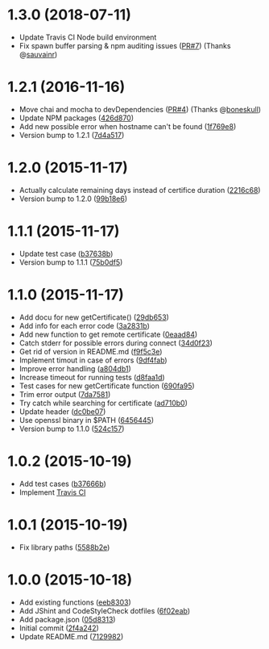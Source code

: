 <a name="1.3.0"></a>
# 1.3.0 (2018-07-11)

- Update Travis CI Node build environment
- Fix spawn buffer parsing & npm auditing issues ([PR#7](https://github.com/frdmn/openssl-cert-tools/pull/7)) (Thanks @[sauvainr](https://github.com/sauvainr))

<a name="1.2.1"></a>
# 1.2.1 (2016-11-16)

* Move chai and mocha to devDependencies ([PR#4](https://github.com/frdmn/openssl-cert-tools/pull/4)) (Thanks @[boneskull](https://github.com/boneskull))
* Update NPM packages ([426d870](https://github.com/frdmn/openssl-cert-tools/commit/426d870))
* Add new possible error when hostname can't be found ([1f769e8](https://github.com/frdmn/openssl-cert-tools/commit/1f769e8))
* Version bump to 1.2.1 ([7d4a517](https://github.com/frdmn/openssl-cert-tools/commit/7d4a517))

<a name="1.2.0"></a>
# 1.2.0 (2015-11-17)

* Actually calculate remaining days instead of certifice duration ([2216c68](https://github.com/frdmn/openssl-cert-tools/commit/2216c68))
* Version bump to 1.2.0 ([99b18e6](https://github.com/frdmn/openssl-cert-tools/commit/99b18e6))

<a name="1.1.1"></a>
# 1.1.1 (2015-11-17)

* Update test case ([b37638b](https://github.com/frdmn/openssl-cert-tools/commit/b37638b))
* Version bump to 1.1.1 ([75b0df5](https://github.com/frdmn/openssl-cert-tools/commit/75b0df5))

<a name="1.1.0"></a>
# 1.1.0 (2015-11-17)

* Add docu for new getCertificate() ([29db653](https://github.com/frdmn/openssl-cert-tools/commit/29db653))
* Add info for each error code ([3a2831b](https://github.com/frdmn/openssl-cert-tools/commit/3a2831b))
* Add new function to get remote certificate ([0eaad84](https://github.com/frdmn/openssl-cert-tools/commit/0eaad84))
* Catch stderr for possible errors during connect ([34d0f23](https://github.com/frdmn/openssl-cert-tools/commit/34d0f23))
* Get rid of version in README.md ([f9f5c3e](https://github.com/frdmn/openssl-cert-tools/commit/f9f5c3e))
* Implement timout in case of errors ([9df4fab](https://github.com/frdmn/openssl-cert-tools/commit/9df4fab))
* Improve error handling ([a804db1](https://github.com/frdmn/openssl-cert-tools/commit/a804db1))
* Increase timeout for running tests ([d8faa1d](https://github.com/frdmn/openssl-cert-tools/commit/d8faa1d))
* Test cases for new getCertificate function ([690fa95](https://github.com/frdmn/openssl-cert-tools/commit/690fa95))
* Trim error output ([7da7581](https://github.com/frdmn/openssl-cert-tools/commit/7da7581))
* Try catch while searching for certificate ([ad710b0](https://github.com/frdmn/openssl-cert-tools/commit/ad710b0))
* Update header ([dc0be07](https://github.com/frdmn/openssl-cert-tools/commit/dc0be07))
* Use openssl binary in $PATH ([6456445](https://github.com/frdmn/openssl-cert-tools/commit/6456445))
* Version bump to 1.1.0 ([524c157](https://github.com/frdmn/openssl-cert-tools/commit/524c157))

<a name="1.0.2"></a>
# 1.0.2 (2015-10-19)

* Add test cases ([b37666b](https://github.com/frdmn/openssl-cert-tools/commit/b37666b))
* Implement [Travis CI](https://travis-ci.org/frdmn/openssl-cert-tools)

<a name="1.0.1"></a>
# 1.0.1 (2015-10-19)

* Fix library paths ([5588b2e](https://github.com/frdmn/openssl-cert-tools/commit/5588b2e))

<a name="1.0.0"></a>
# 1.0.0 (2015-10-18)

* Add existing functions ([eeb8303](https://github.com/frdmn/openssl-cert-tools/commit/eeb8303))
* Add JShint and CodeStyleCheck dotfiles ([6f02eab](https://github.com/frdmn/openssl-cert-tools/commit/6f02eab))
* Add package.json ([05d8313](https://github.com/frdmn/openssl-cert-tools/commit/05d8313))
* Initial commit ([2f4a242](https://github.com/frdmn/openssl-cert-tools/commit/2f4a242))
* Update README.md ([7129982](https://github.com/frdmn/openssl-cert-tools/commit/7129982))

